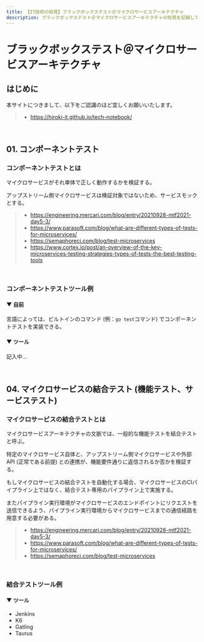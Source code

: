 ```yaml
---
title: 【IT技術の知見】ブラックボックステスト＠マイクロサービスアーキテクチャ
description: ブラックボックステスト＠マイクロサービスアーキテクチャの知見を記録しています。
---
```


# ブラックボックステスト＠マイクロサービスアーキテクチャ

## はじめに

本サイトにつきまして、以下をご認識のほど宜しくお願いいたします。

> - https://hiroki-it.github.io/tech-notebook/

<br>

## 01. コンポーネントテスト

### コンポーネントテストとは

マイクロサービスがそれ単体で正しく動作するかを検証する。

アップストリーム側マイクロサービスは検証対象ではないため、サービスモックとする。

> - https://engineering.mercari.com/blog/entry/20210928-mtf2021-day5-3/
> - https://www.parasoft.com/blog/what-are-different-types-of-tests-for-microservices/
> - https://semaphoreci.com/blog/test-microservices
> - https://www.cortex.io/post/an-overview-of-the-key-microservices-testing-strategies-types-of-tests-the-best-testing-tools

<br>

### コンポーネントテストツール例

#### ▼ 自前

言語によっては、ビルトインのコマンド (例：`go test`コマンド) でコンポーネントテストを実装できる。

#### ▼ ツール

記入中...

<br>

## 04. マイクロサービスの結合テスト (機能テスト、サービステスト)

### マイクロサービスの結合テストとは

マイクロサービスアーキテクチャの文脈では、一般的な機能テストを結合テストと呼ぶ。

特定のマイクロサービス自体と、アップストリーム側マイクロサービスや外部API (正常である前提) との連携が、機能要件通りに返信されるか否かを検証する。

もしマイクロサービスの結合テストを自動化する場合、マイクロサービスのCIパイプライン上ではなく、結合テスト専用のパイプライン上で実施する。

またパイプライン実行環境がマイクロサービスのエンドポイントにリクエストを送信できるよう、パイプライン実行環境からマイクロサービスまでの通信経路を用意する必要がある。

> - https://engineering.mercari.com/blog/entry/20210928-mtf2021-day5-3/
> - https://www.parasoft.com/blog/what-are-different-types-of-tests-for-microservices/
> - https://semaphoreci.com/blog/test-microservices

<br>

### 結合テストツール例

#### ▼ ツール

- Jenkins
- K6
- Gatling
- Taurus

<br>
